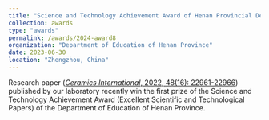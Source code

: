 ```yaml
---
title: "Science and Technology Achievement Award of Henan Provincial Department of Education"
collection: awards
type: "awards"
permalink: /awards/2024-award8
organization: "Department of Education of Henan Province"
date: 2023-06-30
location: "Zhengzhou, China"
---
```


Research paper ([*Ceramics International*, 2022, 48(16): 22961-22966]( /publications/2022-paper19)) published by our laboratory recently win the first prize of the Science and Technology Achievement Award (Excellent Scientific and Technological Papers) of the Department of Education of Henan Province.